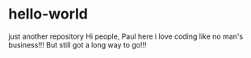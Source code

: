 # hello-world
just another repository
Hi people,
Paul here i love coding like no man's business!!!
But still got a long way to go!!!
